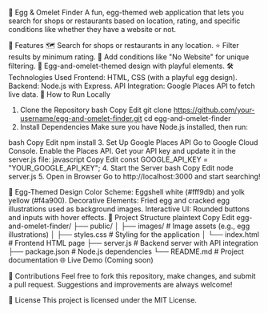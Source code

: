🍳 Egg & Omelet Finder
A fun, egg-themed web application that lets you search for shops or restaurants based on location, rating, and specific conditions like whether they have a website or not.

🌟 Features
🗺️ Search for shops or restaurants in any location.
⭐ Filter results by minimum rating.
🍴 Add conditions like "No Website" for unique filtering.
🥚 Egg-and-omelet-themed design with playful elements.
🛠️ Technologies Used
Frontend: HTML, CSS (with a playful egg design).
Backend: Node.js with Express.
API Integration: Google Places API to fetch live data.
🚀 How to Run Locally
1. Clone the Repository
bash
Copy
Edit
git clone https://github.com/your-username/egg-and-omelet-finder.git
cd egg-and-omelet-finder
2. Install Dependencies
Make sure you have Node.js installed, then run:

bash
Copy
Edit
npm install
3. Set Up Google Places API
Go to Google Cloud Console.
Enable the Places API.
Get your API key and update it in the server.js file:
javascript
Copy
Edit
const GOOGLE_API_KEY = "YOUR_GOOGLE_API_KEY";
4. Start the Server
bash
Copy
Edit
node server.js
5. Open in Browser
Go to http://localhost:3000 and start searching!

🎨 Egg-Themed Design
Color Scheme: Eggshell white (#fff9db) and yolk yellow (#f4a900).
Decorative Elements: Fried egg and cracked egg illustrations used as background images.
Interactive UI: Rounded buttons and inputs with hover effects.
📂 Project Structure
plaintext
Copy
Edit
egg-and-omelet-finder/
├── public/
│   ├── images/          # Image assets (e.g., egg illustrations)
│   ├── styles.css       # Styling for the application
│   └── index.html       # Frontend HTML page
├── server.js            # Backend server with API integration
├── package.json         # Node.js dependencies
└── README.md            # Project documentation
🌐 Live Demo
(Coming soon)

🤝 Contributions
Feel free to fork this repository, make changes, and submit a pull request. Suggestions and improvements are always welcome!

📜 License
This project is licensed under the MIT License.
